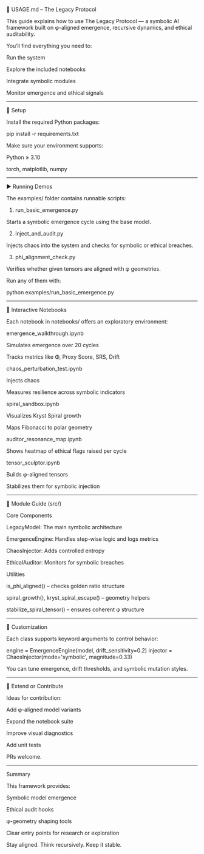 📘 USAGE.md – The Legacy Protocol

This guide explains how to use The Legacy Protocol — a symbolic AI framework built on φ-aligned emergence, recursive dynamics, and ethical auditability.

You’ll find everything you need to:

Run the system

Explore the included notebooks

Integrate symbolic modules

Monitor emergence and ethical signals



---

🔧 Setup

Install the required Python packages:

pip install -r requirements.txt

Make sure your environment supports:

Python ≥ 3.10

torch, matplotlib, numpy



---

▶️ Running Demos

The examples/ folder contains runnable scripts:

1. run_basic_emergence.py

Starts a symbolic emergence cycle using the base model.

2. inject_and_audit.py

Injects chaos into the system and checks for symbolic or ethical breaches.

3. phi_alignment_check.py

Verifies whether given tensors are aligned with φ geometries.

Run any of them with:

python examples/run_basic_emergence.py


---

📓 Interactive Notebooks

Each notebook in notebooks/ offers an exploratory environment:

emergence_walkthrough.ipynb

Simulates emergence over 20 cycles

Tracks metrics like Φ, Proxy Score, SRS, Drift


chaos_perturbation_test.ipynb

Injects chaos

Measures resilience across symbolic indicators


spiral_sandbox.ipynb

Visualizes Kryst Spiral growth

Maps Fibonacci to polar geometry


auditor_resonance_map.ipynb

Shows heatmap of ethical flags raised per cycle


tensor_sculptor.ipynb

Builds φ-aligned tensors

Stabilizes them for symbolic injection



---

🧠 Module Guide (src/)

Core Components

LegacyModel: The main symbolic architecture

EmergenceEngine: Handles step-wise logic and logs metrics

ChaosInjector: Adds controlled entropy

EthicalAuditor: Monitors for symbolic breaches


Utilities

is_phi_aligned() – checks golden ratio structure

spiral_growth(), kryst_spiral_escape() – geometry helpers

stabilize_spiral_tensor() – ensures coherent φ structure



---

🧪 Customization

Each class supports keyword arguments to control behavior:

engine = EmergenceEngine(model, drift_sensitivity=0.2)
injector = ChaosInjector(mode='symbolic', magnitude=0.33)

You can tune emergence, drift thresholds, and symbolic mutation styles.


---

🧩 Extend or Contribute

Ideas for contribution:

Add φ-aligned model variants

Expand the notebook suite

Improve visual diagnostics

Add unit tests


PRs welcome.


---

Summary

This framework provides:

Symbolic model emergence

Ethical audit hooks

φ-geometry shaping tools

Clear entry points for research or exploration


Stay aligned. Think recursively. Keep it stable.

